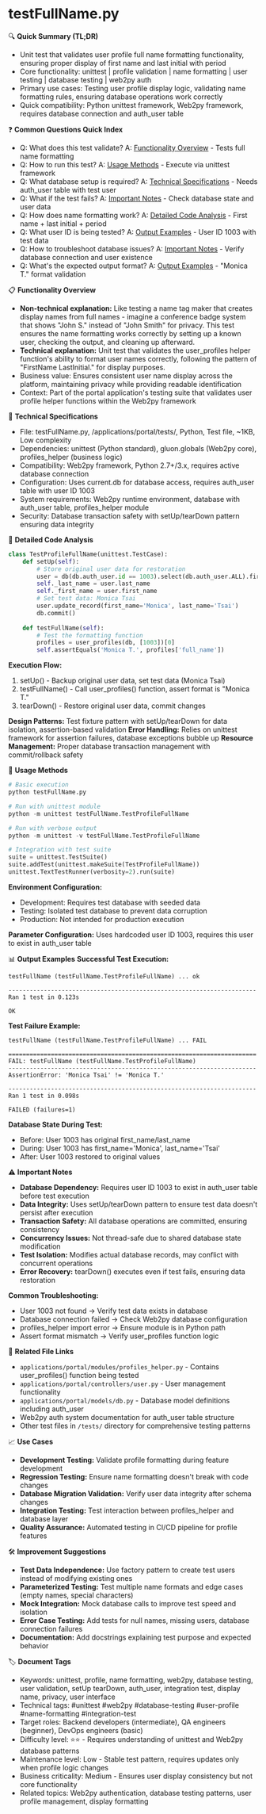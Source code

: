 # testFullName.py

🔍 **Quick Summary (TL;DR)**
- Unit test that validates user profile full name formatting functionality, ensuring proper display of first name and last initial with period
- Core functionality: unittest | profile validation | name formatting | user testing | database testing | web2py auth
- Primary use cases: Testing user profile display logic, validating name formatting rules, ensuring database operations work correctly
- Quick compatibility: Python unittest framework, Web2py framework, requires database connection and auth_user table

❓ **Common Questions Quick Index**
- Q: What does this test validate? A: [Functionality Overview](#functionality-overview) - Tests full name formatting
- Q: How to run this test? A: [Usage Methods](#usage-methods) - Execute via unittest framework
- Q: What database setup is required? A: [Technical Specifications](#technical-specifications) - Needs auth_user table with test user
- Q: What if the test fails? A: [Important Notes](#important-notes) - Check database state and user data
- Q: How does name formatting work? A: [Detailed Code Analysis](#detailed-code-analysis) - First name + last initial + period
- Q: What user ID is being tested? A: [Output Examples](#output-examples) - User ID 1003 with test data
- Q: How to troubleshoot database issues? A: [Important Notes](#important-notes) - Verify database connection and user existence
- Q: What's the expected output format? A: [Output Examples](#output-examples) - "Monica T." format validation

📋 **Functionality Overview**
- **Non-technical explanation:** Like testing a name tag maker that creates display names from full names - imagine a conference badge system that shows "John S." instead of "John Smith" for privacy. This test ensures the name formatting works correctly by setting up a known user, checking the output, and cleaning up afterward.
- **Technical explanation:** Unit test that validates the user_profiles helper function's ability to format user names correctly, following the pattern of "FirstName LastInitial." for display purposes.
- Business value: Ensures consistent user name display across the platform, maintaining privacy while providing readable identification
- Context: Part of the portal application's testing suite that validates user profile helper functions within the Web2py framework

🔧 **Technical Specifications**
- File: testFullName.py, /applications/portal/tests/, Python, Test file, ~1KB, Low complexity
- Dependencies: unittest (Python standard), gluon.globals (Web2py core), profiles_helper (business logic)
- Compatibility: Web2py framework, Python 2.7+/3.x, requires active database connection
- Configuration: Uses current.db for database access, requires auth_user table with user ID 1003
- System requirements: Web2py runtime environment, database with auth_user table, profiles_helper module
- Security: Database transaction safety with setUp/tearDown pattern ensuring data integrity

📝 **Detailed Code Analysis**
```python
class TestProfileFullName(unittest.TestCase):
    def setUp(self):
        # Store original user data for restoration
        user = db(db.auth_user.id == 1003).select(db.auth_user.ALL).first()
        self._last_name = user.last_name
        self._first_name = user.first_name
        # Set test data: Monica Tsai
        user.update_record(first_name='Monica', last_name='Tsai')
        db.commit()
    
    def testFullName(self):
        # Test the formatting function
        profiles = user_profiles(db, [1003])[0]
        self.assertEquals('Monica T.', profiles['full_name'])
```

**Execution Flow:**
1. setUp() - Backup original user data, set test data (Monica Tsai)
2. testFullName() - Call user_profiles() function, assert format is "Monica T."
3. tearDown() - Restore original user data, commit changes

**Design Patterns:** Test fixture pattern with setUp/tearDown for data isolation, assertion-based validation
**Error Handling:** Relies on unittest framework for assertion failures, database exceptions bubble up
**Resource Management:** Proper database transaction management with commit/rollback safety

🚀 **Usage Methods**
```python
# Basic execution
python testFullName.py

# Run with unittest module
python -m unittest testFullName.TestProfileFullName

# Run with verbose output
python -m unittest -v testFullName.TestProfileFullName

# Integration with test suite
suite = unittest.TestSuite()
suite.addTest(unittest.makeSuite(TestProfileFullName))
unittest.TextTestRunner(verbosity=2).run(suite)
```

**Environment Configuration:**
- Development: Requires test database with seeded data
- Testing: Isolated test database to prevent data corruption
- Production: Not intended for production execution

**Parameter Configuration:** Uses hardcoded user ID 1003, requires this user to exist in auth_user table

📊 **Output Examples**
**Successful Test Execution:**
```
testFullName (testFullName.TestProfileFullName) ... ok

----------------------------------------------------------------------
Ran 1 test in 0.123s

OK
```

**Test Failure Example:**
```
testFullName (testFullName.TestProfileFullName) ... FAIL

======================================================================
FAIL: testFullName (testFullName.TestProfileFullName)
----------------------------------------------------------------------
AssertionError: 'Monica Tsai' != 'Monica T.'

----------------------------------------------------------------------
Ran 1 test in 0.098s

FAILED (failures=1)
```

**Database State During Test:**
- Before: User 1003 has original first_name/last_name
- During: User 1003 has first_name='Monica', last_name='Tsai'
- After: User 1003 restored to original values

⚠️ **Important Notes**
- **Database Dependency:** Requires user ID 1003 to exist in auth_user table before test execution
- **Data Integrity:** Uses setUp/tearDown pattern to ensure test data doesn't persist after execution
- **Transaction Safety:** All database operations are committed, ensuring consistency
- **Concurrency Issues:** Not thread-safe due to shared database state modification
- **Test Isolation:** Modifies actual database records, may conflict with concurrent operations
- **Error Recovery:** tearDown() executes even if test fails, ensuring data restoration

**Common Troubleshooting:**
- User 1003 not found → Verify test data exists in database
- Database connection failed → Check Web2py database configuration
- profiles_helper import error → Ensure module is in Python path
- Assert format mismatch → Verify user_profiles function logic

🔗 **Related File Links**
- `applications/portal/modules/profiles_helper.py` - Contains user_profiles() function being tested
- `applications/portal/controllers/user.py` - User management functionality
- `applications/portal/models/db.py` - Database model definitions including auth_user
- Web2py auth system documentation for auth_user table structure
- Other test files in `/tests/` directory for comprehensive testing patterns

📈 **Use Cases**
- **Development Testing:** Validate profile formatting during feature development
- **Regression Testing:** Ensure name formatting doesn't break with code changes
- **Database Migration Validation:** Verify user data integrity after schema changes
- **Integration Testing:** Test interaction between profiles_helper and database layer
- **Quality Assurance:** Automated testing in CI/CD pipeline for profile features

🛠️ **Improvement Suggestions**
- **Test Data Independence:** Use factory pattern to create test users instead of modifying existing ones
- **Parameterized Testing:** Test multiple name formats and edge cases (empty names, special characters)
- **Mock Integration:** Mock database calls to improve test speed and isolation
- **Error Case Testing:** Add tests for null names, missing users, database connection failures
- **Documentation:** Add docstrings explaining test purpose and expected behavior

🏷️ **Document Tags**
- Keywords: unittest, profile, name formatting, web2py, database testing, user validation, setUp tearDown, auth_user, integration test, display name, privacy, user interface
- Technical tags: #unittest #web2py #database-testing #user-profile #name-formatting #integration-test
- Target roles: Backend developers (intermediate), QA engineers (beginner), DevOps engineers (basic)
- Difficulty level: ⭐⭐ - Requires understanding of unittest and Web2py database patterns
- Maintenance level: Low - Stable test pattern, requires updates only when profile logic changes
- Business criticality: Medium - Ensures user display consistency but not core functionality
- Related topics: Web2py authentication, database testing patterns, user profile management, display formatting